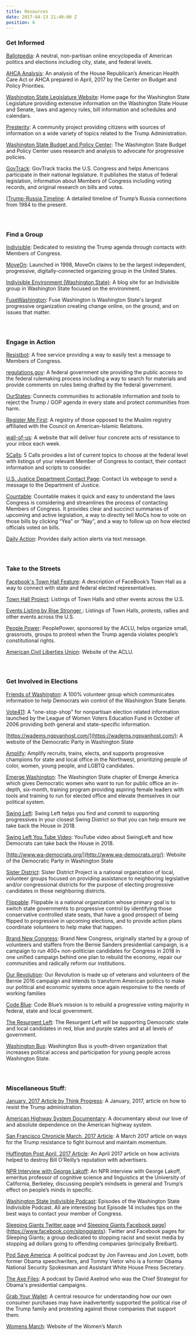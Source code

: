 ```yaml
---
title: Resources
date: 2017-04-13 21:40:00 Z
position: 6
---
```


### **Get Informed**

<a href="https://www.ballotpedia.org/115th_United_States_Congress">Ballotpedia</a>:  A neutral, non-partisan online encyclopedia of American politics and elections including city, state, and federal levels.

<a href="http://www.cbpp.org/sites/default/files/atoms/files/4-13-17health-factsheets-wa.pdf">AHCA Analysis</a>: An analysis of the House Republican’s American Health Care Act or AHCA prepared in April, 2017 by the Center on Budget and Policy Priorities.

<a href="http://leg.wa.gov/">Washington State Legislature Website</a>: Home page for the Washington State Legislature providing extensive information on the Washington State House and Senate, laws and agency rules, bill information and schedules and calendars.

<a href="https://presterity.org/">Presterity</a>:  A community project providing citizens with  sources of information on a wide variety of topics related to the Trump Administration.

<a href="http://budgetandpolicy.org">Washington State Budget and Policy Center</a>: The Washington State Budget and Policy Center uses research and analysis to advocate for progressive policies.

<a href="https://www.govtrack.us/">GovTrack</a>: GovTrack tracks the U.S. Congress and helps Americans participate in their national legislature. It publishes the status of federal legislation, information about Members of Congress including voting records, and original research on bills and votes.

[<a href="http://timeline.lawyersforgoodgovernment.org/#event-timeline">Trump-Russia Timeline</a>: A detailed timeline of Trump’s Russia connections from 1984 to the present.

### <br><br>Find a Group

[<a href="https://www.indivisibleguide.com/">Indivisible</a>](https://www.indivisibleguide.com/):  Dedicated to resisting the Trump agenda through contacts with Members of Congress.

[<a href="https://front.moveon.org/">MoveOn</a>](https://act.moveon.org/): Launched in 1998, MoveOn claims to be the largest independent, progressive, digitally-connected organizing group in the United States.

[<a href="https://indivisiblewaenvironment.wordpress.com/environment-leaders-summit-time/">Indivisible Environment (Washington State)</a>](https://indivisiblewaenvironment.wordpress.com/environment-leaders-summit-time/): A blog site for an Indivisible group in Washington State focused on the environment.

[<a href="http://fusewashington.org/">FuseWashington</a>](http://fusewashington.org/):  Fuse Washington is Washington State's largest progressive organization creating change online, on the ground, and on issues that matter.

### <br><br>Engage in Action

[<a href="https://resistbot.io/">Resistbot</a>](https://resistbot.io/): A free service providing a way to easily text a message to Members of Congress.

[<a href="https://www.regulations.gov/searchResults?rpp=25&so=DESC&sb=postedDate&po=0&cs=3&dct=N%2BFR%2BPR">regulations.gov</a>](https://www.regulations.gov/searchResults?rpp=25&so=DESC&sb=postedDate&po=0&cs=3&dct=N%2BFR%2BPR): A federal government site providing the public access to the federal rulemaking process including a way to search for materials and provide comments on rules being drafted by the federal government.

[<a href="https://www.ourstates.org/#ourstates">OurStates</a>](https://www.ourstates.org/#ourstates): Connects communities to actionable information and tools to reject the Trump / GOP agenda in every state and protect communities from harm.

[<a href="https://registermefirst.com/">Register Me First</a>](https://registermefirst.com/): A registry of those opposed to the Muslim registry affiliated with the Council on American-Islamic Relations.

[<a href="https://www.wall-of-us.org/">wall-of-us</a>](https://www.wall-of-us.org/): A website that will deliver four concrete acts of resistance to your inbox each week.

[<a href="https://5calls.org/">5Calls</a>](https://5calls.org/): 5 Calls provides a list of current topics to choose at the federal level with listings of your relevant Member of Congress to contact, their contact information and scripts to consider.

<a href="https://www.justice.gov/doj/webform/your-message-department-justice">U.S. Justice Department Contact Page</a>:  Contact Us webpage to send a message to the Department of Justice.

[<a href="https://www.countable.us/">Countable</a>](https://www.countable.us/): Countable makes it quick and easy to understand the laws Congress is considering and streamlines the process of contacting Members of Congress. It provides clear and succinct summaries of upcoming and active legislation, a way to directly tell MoCs how to vote on those bills by clicking “Yea” or “Nay”, and a way to follow up on how elected officials voted on bills.

[<a href="https://dailyaction.org/">Daily Action</a>](https://dailyaction.org/): Provides daily action alerts via text message.

### <br><br>Take to the Streets

[<a href="http://nymag.com/selectall/2017/03/facebook-town-hall-feature-contacts-elected-officials.html">Facebook's Town Hall  Feature</a>](http://nymag.com/selectall/2017/03/facebook-town-hall-feature-contacts-elected-officials.html): A description of FaceBook’s Town Hall as a way to connect with state and federal elected representatives.

[<a href="https://townhallproject-86312.firebaseapp.com/">Town Hall Project</a>](https://townhallproject-86312.firebaseapp.com/): Listings of Town Halls and other events across the U.S.

[<a href="https://risestronger.org/events">Events Listing by Rise Stronger </a>](https://risestronger.org/events): Listings of Town Halls, protests, rallies and other events across the U.S.

[<a href="https://peoplepower.org/">People Power</a>](https://peoplepower.org/): PeoplePower, sponsored by the ACLU, helps organize small, grassroots, groups to protest when the Trump agenda violates people’s constitutional rights.

[<a href="https://www.aclu.org/">American Civil Liberties Union</a>](https://www.aclu.org/): Website of the ACLU.

### <br><br>Get Involved in Elections

[<a href="https://www.friendsofwashington.org/">Friends of Washington</a>](https://www.friendsofwashington.org/): A 100% volunteer group which communicates information to help Democrats win control of the Washington State Senate.

[<a href="http://www.vote411.org/">Vote411</a>](http://www.vote411.org/): A "one-stop-shop" for nonpartisan election related information launched by the League of Women Voters Education Fund in October of 2006 providing both general and state-specific information.

[https://wadems.ngpvanhost.com/](https://wadems.ngpvanhost.com/): A website of the Democratic Party in Washington State

[<a href="http://amplify.win/">Amplify</a>](http://amplify.win/): Amplify recruits, trains, elects, and supports progressive champions for state and local office in the Northwest, prioritizing people of color, women, young people, and LGBTQ candidates.

<a href="http://www.emergeamerica.org/EmergeWA">Emerge Washington</a>:  The Washington State chapter of Emerge America which gives Democratic women who want to run for public office an in-depth, six-month, training program providing aspiring female leaders with tools and training to run for elected office and elevate themselves in our political system.

[<a href="https://swingleft.org/">Swing Left</a>](https://swingleft.org/): Swing Left helps you find and commit to supporting progressives in your closest Swing District so that you can help ensure we take back the House in 2018.

[<a href="https://www.youtube.com/watch?v=Vj8LNi__jOI">Swing Left You Tube Video</a>](https://www.youtube.com/watch?v=Vj8LNi__jOI): YouTube video about SwingLeft and how Democrats can take back the House in 2018.

[http://www.wa-democrats.org/](http://www.wa-democrats.org/): Website of the Democratic Party in Washington State

[<a href="https://www.sisterdistrict.com/">Sister District</a>](https://www.sisterdistrict.com/): Sister District Project is a national organization of local, volunteer groups focused on providing assistance to neighboring legislative and/or congressional districts for the purpose of electing progressive candidates in those neighboring districts.

[<a href="https://www.flippable.org/">Flippable</a>](https://www.flippable.org/): Flippable is a national organization whose primary goal is to switch state governments to progressive control by identifying those conservative controlled state seats, that have a good prospect of being flipped to progressive in upcoming elections, and to provide action plans coordinate volunteers to help make that happen.

[<a href="https://brandnewcongress.org/">Brand New Congress</a>](https://brandnewcongress.org/): Brand New Congress, originally started by a group of volunteers and staffers from the Bernie Sanders presidential campaign, is a campaign to run 400\+ non-politician candidates for Congress in 2018 in one unified campaign behind one plan to rebuild the economy, repair our communities and radically reform our institutions.

[<a href="https://ourrevolution.com/">Our Revolution</a>](https://ourrevolution.com/): Our Revolution is made up of veterans and volunteers of the Bernie 2016 campaign and intends to transform American politics to make our political and economic systems once again responsive to the needs of working families

[<a href="https://www.codeblue.team/">Code Blue</a>](https://www.codeblue.team/): Code Blue’s mission is to rebuild a progressive voting majority in federal, state and local government.

[<a href="https://www.theresurgentleft.org/">The Resurgent Left</a>](https://www.theresurgentleft.org/): The Resurgent Left will be supporting Democratic state and local candidates in red, blue and purple states and at all levels of government.

[<a href="http://washingtonbus.org/">Washington Bus</a>](http://washingtonbus.org/): Washington Bus is youth-driven organization that increases political access and participation for young people across Washington State.

### <br><br>Miscellaneous Stuff:

[<a href="https://thinkprogress.org/a-simple-guide-to-how-you-can-throw-sand-in-the-trump-administrations-gears-64843da93664">January, 2017 Article by Think Progress</a>](https://thinkprogress.org/a-simple-guide-to-how-you-can-throw-sand-in-the-trump-administrations-gears-64843da93664): A January, 2017, article on how to resist the Trump administration.

[<a href="http://bepreparedtostop.org/">American Highway System Documentary</a>](http://bepreparedtostop.org/):  A documentary about our love of and absolute dependence on the American highway system.

[<a href="http://www.sfchronicle.com/politics/article/Next-step-for-Trump-resistance-Get-organized-11011955.php">San Francisco Chronicle March, 2017 Article</a>](http://www.sfchronicle.com/politics/article/Next-step-for-Trump-resistance-Get-organized-11011955.php): A March 2017 article on ways for the Trump resistance to fight burnout and maintain momentum.

[<a href="http://www.huffingtonpost.com/entry/bill-oreilly-advertiser-boycott_us_58ebdf24e4b0df7e20446bb4">Huffington Post April, 2017 Article</a>](http://www.huffingtonpost.com/entry/bill-oreilly-advertiser-boycott_us_58ebdf24e4b0df7e20446bb4): An April 2017 article on how activists helped to destroy Bill O’Reilly’s reputation with advertisers.

[<a href="http://ualrpublicradio.org/post/read-our-full-conversation-george-lakoff-your-brain-trump#stream/0">NPR Interview with  George Lakoff</a>](http://ualrpublicradio.org/post/read-our-full-conversation-george-lakoff-your-brain-trump#stream/0): An NPR interview with George Lakoff, emeritus professor of cognitive science and linguistics at the University of California, Berkeley, discussing people‘s mindsets in general and Trump’s effect on people’s minds in specific.

<a href="https://soundcloud.com/wsip">Washington State Indivisible Podcast</a>:  Episodes of the Washington State Indivisible Podcast.  All are interesting but Episode 14 includes tips on the best ways to contact your member of Congress.

[<a href="https://twitter.com/slpng_giants">Sleeping Giants Twitter page</a> ](https://twitter.com/slpng_giants) and <a href="https://www.facebook.com/slpnggiants">Sleeping Giants Facebook page</a>](https://www.facebook.com/slpnggiants): Twitter and Facebook pages for Sleeping Giants; a group dedicated to stopping racist and sexist media by stopping ad dollars going to offending companies (principally Breibart).

<a href="https://getcrookedmedia.com/here-have-a-podcast-78ee56b5a323"> Pod Save America</a>:   A political podcast by Jon Favreau and Jon Lovett, both former Obama speechwriters, and Tommy Vietor who is a former Obama National Security Spokesman and Assistant White House Press Secretary.

<a href="http://podcast.cnn.com/axefiles">The Axe Files</a>:  A podcast by David Axelrod who was  the Chief Strategist for Obama's presidential campaigns.

[<a href="https://grabyourwallet.org/">Grab Your Wallet</a>](https://grabyourwallet.org/): A central resource for understanding how our own consumer purchases may have inadvertently supported the political rise of the Trump family and protesting against those companies that support them.

[<a href="https://www.womensmarch.com/">Womens March</a>](https://www.womensmarch.com/): Website of the Women’s March
